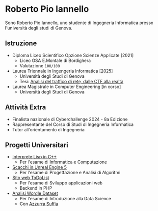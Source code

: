 # Roberto Pio Iannello

Sono Roberto Pio Iannello, uno studente di Ingegneria Informatica presso l'università degli studi di Genova.

## Istruzione

- Diploma Liceo Scientifico Opzione Scienze Applicate [2021]
  - Liceo OSA E.Montale di Bordighera
  - Valutazione `100/100`
- Laurea Triennale in Ingengeria Informatica [2025]
  - Università degli Studi di Genova
  - Tesi: [Analisi del traffico di rete, dalle CTF alla realtà](tesi-triennale)
- Laurea Magistrale in Computer Engineering [in corso]
  - Università degli Studi di Genova

## Attività Extra
- Finalista nazionale di Cyberchallenge 2024 - 8a Edizione
- Rappresentante del Corso di Studi di Ingegneria Informatica
- Tutor all'orientamento di Ingegneria

## Progetti Universitari
- [Interprete Lisp in C++](https://github.com/roby-ianny/ToC_Project_LISPLikeInterpreter)
  - Per l'esame di Informatica e Computazione
- [Scacchi in Unreal Engine 5](https://github.com/roby-ianny/PAA_Project_UnrealChess)
  - Per l'esame di Progettazione e Analisi di Algoritmi
- [Sito web ToDoList](https://github.com/roby-ianny/ToDoList)
  - Per l'esame di Sviluppo applicazioni web
  - Backend in PHP
- [Analisi Wordle Dataset](https://github.com/roby-ianny/IannelloSuffia_DataScienceProject)
  - Per l'esame di Introduzione alla Data Science
  - Con [Azzurra Suffia](https://github.com/AzzurraSuffia)
